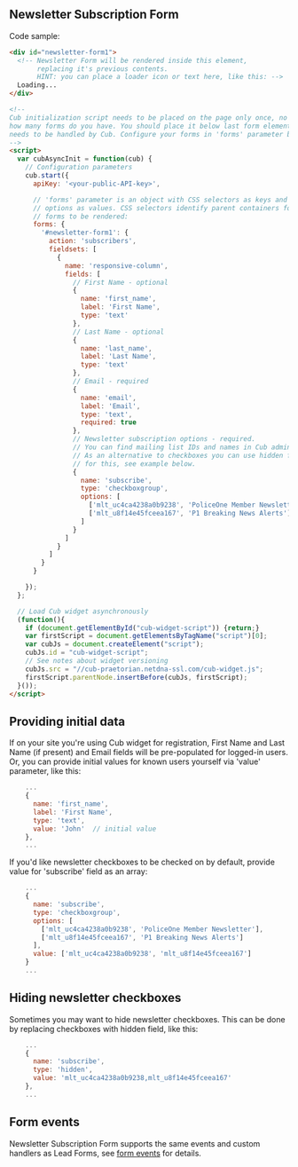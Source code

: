 ## Newsletter Subscription Form

Code sample:
```html
<div id="newsletter-form1">
  <!-- Newsletter Form will be rendered inside this element, 
       replacing it's previous contents.
       HINT: you can place a loader icon or text here, like this: -->
  Loading...
</div>

<!--
Cub initialization script needs to be placed on the page only once, no matter 
how many forms do you have. You should place it below last form element which 
needs to be handled by Cub. Configure your forms in 'forms' parameter below:
-->
<script>
  var cubAsyncInit = function(cub) {
    // Configuration parameters
    cub.start({
      apiKey: '<your-public-API-key>',

      // 'forms' parameter is an object with CSS selectors as keys and form 
      // options as values. CSS selectors identify parent containers for 
      // forms to be rendered:
      forms: {
        '#newsletter-form1': {
          action: 'subscribers',
          fieldsets: [
            {
              name: 'responsive-column',
              fields: [
                // First Name - optional
                {
                  name: 'first_name',
                  label: 'First Name',
                  type: 'text'
                },
                // Last Name - optional
                {
                  name: 'last_name',
                  label: 'Last Name',
                  type: 'text'
                },
                // Email - required
                {
                  name: 'email',
                  label: 'Email',
                  type: 'text',
                  required: true
                },
                // Newsletter subscription options - required. 
                // You can find mailing list IDs and names in Cub admin.
                // As an alternative to checkboxes you can use hidden field 
                // for this, see example below.
                {
                  name: 'subscribe',
                  type: 'checkboxgroup',
                  options: [
                    ['mlt_uc4ca4238a0b9238', 'PoliceOne Member Newsletter'],
                    ['mlt_u8f14e45fceea167', 'P1 Breaking News Alerts']
                  ]
                }
              ]
            }
          ]
        }
      }

    });
  };

  // Load Cub widget asynchronously
  (function(){
    if (document.getElementById("cub-widget-script")) {return;}
    var firstScript = document.getElementsByTagName("script")[0];
    var cubJs = document.createElement("script");
    cubJs.id = "cub-widget-script";
    // See notes about widget versioning
    cubJs.src = "//cub-praetorian.netdna-ssl.com/cub-widget.js";
    firstScript.parentNode.insertBefore(cubJs, firstScript);
  }());
</script>
```

## Providing initial data
 
If on your site you're using Cub widget for registration, First Name and Last 
Name (if present) and Email fields will be pre-populated for logged-in users. Or, you
can provide initial values for known users yourself via 'value' parameter, like 
this:

```js
    ...
    {
      name: 'first_name',
      label: 'First Name',
      type: 'text',
      value: 'John'  // initial value
    },
    ...
```

If you'd like newsletter checkboxes to be checked on by default, provide value 
for 'subscribe' field as an array:
 
```js
    ...
    {
      name: 'subscribe',
      type: 'checkboxgroup',
      options: [
        ['mlt_uc4ca4238a0b9238', 'PoliceOne Member Newsletter'],
        ['mlt_u8f14e45fceea167', 'P1 Breaking News Alerts']
      ],
      value: ['mlt_uc4ca4238a0b9238', 'mlt_u8f14e45fceea167']
    }
    ...
```

## Hiding newsletter checkboxes

Sometimes you may want to hide newsletter checkboxes. This can be done by 
replacing checkboxes with hidden field, like this:
  
```js
    ...
    {
      name: 'subscribe',
      type: 'hidden',
      value: 'mlt_uc4ca4238a0b9238,mlt_u8f14e45fceea167'
    },
    ...
```
  

## Form events

Newsletter Subscription Form supports the same events and custom handlers as 
Lead Forms, see [form events](form-events.md) for details.
